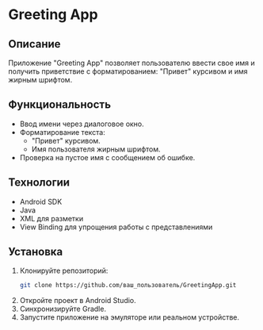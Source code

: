 # Greeting App

## Описание
Приложение "Greeting App" позволяет пользователю ввести свое имя и получить приветствие с форматированием: "Привет" курсивом и имя жирным шрифтом.

## Функциональность
- Ввод имени через диалоговое окно.
- Форматирование текста:
  - "Привет" курсивом.
  - Имя пользователя жирным шрифтом.
- Проверка на пустое имя с сообщением об ошибке.

## Технологии
- Android SDK
- Java
- XML для разметки
- View Binding для упрощения работы с представлениями

## Установка
1. Клонируйте репозиторий:
   ```bash
   git clone https://github.com/ваш_пользователь/GreetingApp.git
   ```
2. Откройте проект в Android Studio.
3. Синхронизируйте Gradle.
4. Запустите приложение на эмуляторе или реальном устройстве.
